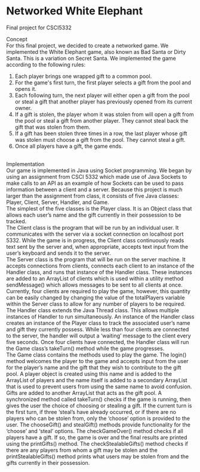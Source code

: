 # Networked White Elephant
Final project for CSCI5332

Concept<br/>
For this final project, we decided to create a networked game. We implemented the White Elephant game, also known as Bad Santa or Dirty Santa. This is a variation on Secret Santa. We implemented the game according to the following rules: 
1.	Each player brings one wrapped gift to a common pool. 
2.	For the game's first turn, the first player selects a gift from the pool and opens it. 
3.	Each following turn, the next player will either open a gift from the pool or steal a gift that another player has previously opened from its current owner. 
4.	If a gift is stolen, the player whom it was stolen from will open a gift from the pool or steal a gift from another player. They cannot steal back the gift that was stolen from them. 
5.	If a gift has been stolen three times in a row, the last player whose gift was stolen must choose a gift from the pool. They cannot steal a gift.  
6.	Once all players have a gift, the game ends.<br/><br/>

Implementation<br/>
Our game is implemented in Java using Socket programming. We began by using an assignment from CSCI 5332 which made use of Java Sockets to make calls to an API as an example of how Sockets can be used to pass information between a client and a server. Because this project is much larger than the assignment from class, it consists of five Java classes: Player, Client, Server, Handler, and Game. <br/>
The simplest of the five classes is the Player class. It is an Object class that allows each user’s name and the gift currently in their possession to be tracked. <br/>
The Client class is the program that will be run by an individual user. It communicates with the server via a socket connection on localhost port 5332. While the game is in progress, the Client class continuously reads text sent by the server and, when appropriate, accepts text input from the user’s keyboard and sends it to the server. <br/>
The Server class is the program that will be run on the server machine. It accepts connections from clients, connects each client to an instance of the Handler class, and runs that instance of the Handler class. These instances are added to an ArrayList of clients which is used within a utility method sendMessage() which allows messages to be sent to all clients at once. Currently, four clients are required to play the game, however, this quantity can be easily changed by changing the value of the totalPlayers variable within the Server class to allow for any number of players to be required. <br/>
The Handler class extends the Java Thread class. This allows multiple instances of Handler to run simultaneously. An instance of the Handler class creates an instance of the Player class to track the associated user’s name and gift they currently possess. While less than four clients are connected to the server, the handler will output a ‘waiting’ message to the client every five seconds. Once four clients have connected, the Handler class will run the Game class’s takeTurn() method while the game progresses.<br/>
The Game class contains the methods used to play the game. The login() method welcomes the player to the game and accepts input from the user for the player’s name and the gift that they wish to contribute to the gift pool. A player object is created using this name and is added to the ArrayList of players and the name itself is added to a secondary ArrayList that is used to prevent users from using the same name to avoid confusion. Gifts are added to another ArrayList that acts as the gift pool. A synchronized method called takeTurn() checks if the game is running, then gives the user the choice of choosing or stealing a gift. If the current turn is the first turn, if three ‘steal’s have already occurred, or if there are no players who can be stolen from, only the ‘choose’ option is provided to the user. The chooseGift() and stealGift() methods provide functionality for the ‘choose’ and ‘steal’ options. The checkGameOver() method checks if all players have a gift. If so, the game is over and the final results are printed using the printGifts() method. The checkStealableGifts() method checks if there are any players from whom a gift may be stolen and the printStealableGifts() method prints what users may be stolen from and the gifts currently in their possession. 
